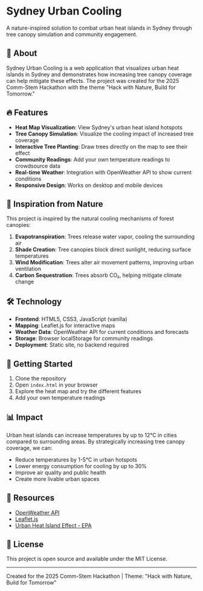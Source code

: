 # Sydney Urban Cooling

A nature-inspired solution to combat urban heat islands in Sydney through tree canopy simulation and community engagement.

## 🌿 About

Sydney Urban Cooling is a web application that visualizes urban heat islands in Sydney and demonstrates how increasing tree canopy coverage can help mitigate these effects. The project was created for the 2025 Comm-Stem Hackathon with the theme "Hack with Nature, Build for Tomorrow."

## 🔥 Features

- **Heat Map Visualization**: View Sydney's urban heat island hotspots
- **Tree Canopy Simulation**: Visualize the cooling impact of increased tree coverage
- **Interactive Tree Planting**: Draw trees directly on the map to see their effect
- **Community Readings**: Add your own temperature readings to crowdsource data
- **Real-time Weather**: Integration with OpenWeather API to show current conditions
- **Responsive Design**: Works on desktop and mobile devices

## 🌱 Inspiration from Nature

This project is inspired by the natural cooling mechanisms of forest canopies:

1. **Evapotranspiration**: Trees release water vapor, cooling the surrounding air
2. **Shade Creation**: Tree canopies block direct sunlight, reducing surface temperatures
3. **Wind Modification**: Trees alter air movement patterns, improving urban ventilation
4. **Carbon Sequestration**: Trees absorb CO₂, helping mitigate climate change

## 🛠️ Technology

- **Frontend**: HTML5, CSS3, JavaScript (vanilla)
- **Mapping**: Leaflet.js for interactive maps
- **Weather Data**: OpenWeather API for current conditions and forecasts
- **Storage**: Browser localStorage for community readings
- **Deployment**: Static site, no backend required

## 🚀 Getting Started

1. Clone the repository
2. Open `index.html` in your browser
3. Explore the heat map and try the different features
4. Add your own temperature readings

## 📊 Impact

Urban heat islands can increase temperatures by up to 12°C in cities compared to surrounding areas. By strategically increasing tree canopy coverage, we can:

- Reduce temperatures by 1-5°C in urban hotspots
- Lower energy consumption for cooling by up to 30%
- Improve air quality and public health
- Create more livable urban spaces

## 🔗 Resources

- [OpenWeather API](https://openweathermap.org/api)
- [Leaflet.js](https://leafletjs.com/)
- [Urban Heat Island Effect - EPA](https://www.epa.gov/heatislands)

## 📝 License

This project is open source and available under the MIT License.

---

Created for the 2025 Comm-Stem Hackathon | Theme: "Hack with Nature, Build for Tomorrow"

